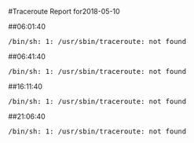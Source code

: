 #Traceroute Report for2018-05-10

##06:01:40

<p><pre><samp>/bin/sh: 1: /usr/sbin/traceroute: not found</samp></pre></p>

##06:41:40

<p><pre><samp>/bin/sh: 1: /usr/sbin/traceroute: not found</samp></pre></p>

##16:11:40

<p><pre><samp>/bin/sh: 1: /usr/sbin/traceroute: not found</samp></pre></p>

##21:06:40

<p><pre><samp>/bin/sh: 1: /usr/sbin/traceroute: not found</samp></pre></p>

